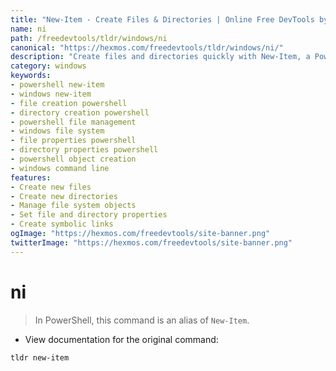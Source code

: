 ```yaml
---
title: "New-Item - Create Files & Directories | Online Free DevTools by Hexmos"
name: ni
path: /freedevtools/tldr/windows/ni
canonical: "https://hexmos.com/freedevtools/tldr/windows/ni/"
description: "Create files and directories quickly with New-Item, a PowerShell command alias. Manage file system objects, create new items, and set properties. Free online tool, no registration required."
category: windows
keywords:
- powershell new-item
- windows new-item
- file creation powershell
- directory creation powershell
- powershell file management
- windows file system
- file properties powershell
- directory properties powershell
- powershell object creation
- windows command line
features:
- Create new files
- Create new directories
- Manage file system objects
- Set file and directory properties
- Create symbolic links
ogImage: "https://hexmos.com/freedevtools/site-banner.png"
twitterImage: "https://hexmos.com/freedevtools/site-banner.png"
---
```


# ni

> In PowerShell, this command is an alias of `New-Item`.

- View documentation for the original command:

`tldr new-item`
